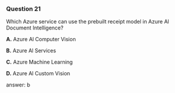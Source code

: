 ### Question 21


Which Azure service can use the prebuilt receipt model in Azure Al Document Intelligence?

**A.** Azure Al Computer Vision

**B.** Azure Al Services

**C.** Azure Machine Learning

**D.** Azure Al Custom Vision

answer: b

